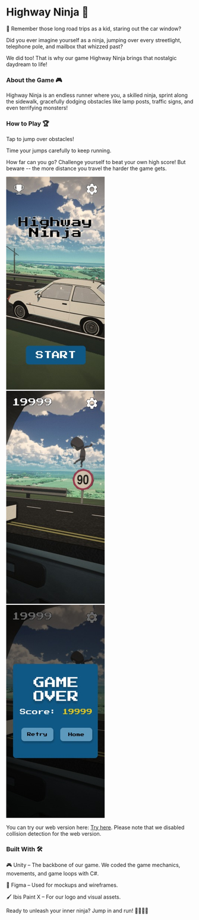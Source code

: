 # Highway Ninja 🥷
🚗 Remember those long road trips as a kid, staring out the car window?

Did you ever imagine yourself as a ninja, jumping over every streetlight, telephone pole, and mailbox that whizzed past? 

We did too! That is why our game Highway Ninja brings that nostalgic daydream to life!

### About the Game 🎮 

Highway Ninja is an endless runner where you, a skilled ninja, sprint along the sidewalk, gracefully dodging obstacles like lamp posts, traffic signs, and even terrifying monsters!

### How to Play 🏆

Tap to jump over obstacles!

Time your jumps carefully to keep running.

How far can you go? Challenge yourself to beat your own high score! But beware -- the more distance you travel the harder the game gets. 

![alt text](gallery.jpg)
![alt text](gallery-3.jpg)
![alt text](gallery-4.jpg)

You can try our web version here: [Try here](https://musicofmusix.github.io/highwayninja/). Please note that we disabled collision detection for the web version. 

### Built With 🛠️ 

🎮 Unity – The backbone of our game. We coded the game mechanics, movements, and game loops with C#. 

🎨 Figma – Used for mockups and wireframes.

🖌 Ibis Paint X – For our logo and visual assets.

Ready to unleash your inner ninja? Jump in and run! 🏃‍♂️🥷🔥



